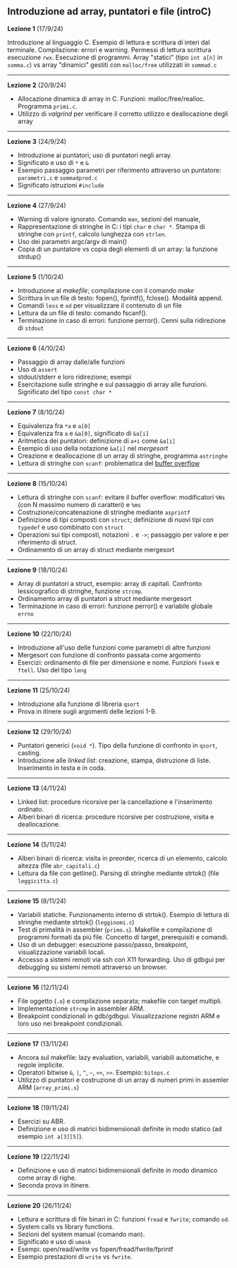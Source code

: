 ##  Introduzione ad array, puntatori e file (introC)


**Lezione 1** (17/9/24)

Introduzione al linguaggio C. Esempio di lettura e scrittura di interi dal terminale. Compilazione: errori e warning. Permessi di lettura scrittura esecuzione `rwx`. Esecuzione di programmi. Array "statici" (tipo `int a[n]` in `somma.c`) vs array "dinamici" gestiti con `malloc/free` utilizzati in `sommad.c`

-----------------------

**Lezione 2** (20/9/24)

* Allocazione dinamica di array in C. Funzioni: malloc/free/realloc. Programma `primi.c`.
* Utilizzo di *valgrind* per verificare il corretto utilizzo e deallocazione degli array

-------

**Lezione 3** (24/9/24)

* Introduzione ai puntatori; uso di puntatori negli array.
* Significato e uso di `*` e `&`
* Esempio passaggio parametri per riferimento attraverso un puntatore: `parametri.c` e `sommadprod.c`
* Significato istruzioni `#include`

-------

**Lezione 4** (27/9/24)

* Warning di valore ignorato. Comando `man`, sezioni del manuale, 
* Rappresentazione di stringhe in C: i tipi `char` e `char *`. Stampa di stringhe con `printf`, calcolo lunghezza con `strlen`. 
* Uso dei parametri argc/argv di main()
* Copia di un puntatore vs copia degli elementi di un array: la funzione strdup()


-------

**Lezione 5** (1/10/24)

* Introduzione al *makefile*; compilazione con il comando *make*
* Scrittura in un file di testo: fopen(), fprintf(), fclose(). Modalità append.
* Comandi `less` e `od` per visualizzare il contenuto di un file
* Lettura da un file di testo: comando fscanf().  
* Terminazione in caso di errori: funzione perror(). Cenni sulla ridirezione di `stdout`

-------

**Lezione 6** (4/10/24)

* Passaggio di array dalle/alle funzioni
* Uso di `assert`
* stdout/stderr e loro ridirezione; esempi
* Esercitazione sulle stringhe e sul passaggio di array alle funzioni. Significato del tipo `const char *`


-------


**Lezione 7** (8/10/24)


* Equivalenza fra `*a` e `a[0]`
* Equivalenza fra `a` e `&a[0]`, significato di `&a[i]`
* Aritmetica dei puntatori: definizione di `a+i` come `&a[i]`
* Esempio di uso della notazione `&a[i]` nel *mergesort*
* Creazione e deallocazione di un array di stringhe, programma `astringhe`
* Lettura di stringhe con `scanf`:  problematica del [buffer overflow](https://en.wikipedia.org/wiki/Buffer_overflow)

----

**Lezione 8** (15/10/24)


* Lettura di stringhe con `scanf`: evitare il buffer overflow: modificatori `%Ns` (con N massimo numero di caratteri) e `%ms`
* Costruzione/concatenazione di stringhe mediante `asprintf` 
* Definizione di tipi composti con `struct`; definizione di nuovi tipi con `typedef` e uso combinato con `struct`
* Operazioni sui tipi composti, notazioni `.` e  `->`; passaggio per valore e per riferimento di struct. 
* Ordinamento di un array di struct mediante mergesort

----

**Lezione 9** (18/10/24)

* Array di puntatori a struct, esempio: array di capitali. Confronto lessicografico di stringhe, funzione `strcmp`.
* Ordinamento array di puntatori a struct mediante mergesort
* Terminazione in caso di errori: funzione perror() e variabile globale `errno`


----

**Lezione 10** (22/10/24)

* Introduzione all'uso delle funzioni come parametri di altre funzioni
* Mergesort con funzione di confronto passata come argomento
* Esercizi: ordinamento di file per dimensione e nome. Funzioni `fseek` e `ftell`. Uso del tipo `long`


----


**Lezione 11** (25/10/24)


* Introduzione alla funzione di libreria  `qsort`
* Prova in itinere sugli argomenti delle lezioni 1-9. 


----

**Lezione 12** (29/10/24)

* Puntatori generici (`void *`). Tipo della funzione di confronto in `qsort`, casting.
* Introduzione alle *linked list*: creazione, stampa, distruzione di liste. Inserimento in testa e in coda. 


----

**Lezione 13** (4/11/24)

* Linked list: procedure ricorsive per la cancellazione e l'inserimento ordinato. 
* Alberi binari di ricerca: procedure ricorsive per costruzione, visita e deallocazione.  

--- 

**Lezione 14** (5/11/24)

* Alberi binari di ricerca: visita in preorder, ricerca di un elemento, calcolo altezza (file `abr_capitali.c`)
* Lettura da file con getline(). Parsing di stringhe mediante strtok() (file `leggicitta.c`)


--- 

**Lezione 15** (8/11/24)

* Variabili statiche. Funzionamento interno di strtok(). Esempio di lettura di stringhe mediante strtok() (`legginomi.c`)
* Test di primalità in assembler (`primo.s`). Makefile e compilazione di programmi formati da più file. Concetto di target, prerequisiti e comandi. 
* Uso di un debugger: esecuzione passo/passo, breakpoint, visualizzazione variabili locali. 
* Accesso a sistemi remoti via ssh con X11 forwarding. Uso di gdbgui per debugging su sistemi remoti attraverso un browser.


--- 

**Lezione 16** (12/11/24)

* File oggetto (`.o`) e compilazione separata; makefile con target multipli. 
* Implementazione `strcmp` in assembler ARM.
* Breakpoint condizionali in gdb/gdbgui. Visualizzazione registri ARM e loro uso nei breakpoint condizionali.

--- 

**Lezione 17** (13/11/24)

* Ancora sul makefile: lazy evaluation, variabili, variabili automatiche, e regole implicite.
* Operatori bitwise `&`, `|`, `^`, `~`, `<<`, `>>`. Esempio: `bitops.c`
* Utilizzo di puntatori e costruzione di un array di numeri primi in assemler ARM (`array_primi.s`)

-----

**Lezione 18** (19/11/24)

* Esercizi su ABR.
* Definizione e uso di matrici bidimensionali definite in modo statico (ad esempio `int a[3][5]`).


---

**Lezione 19** (22/11/24)

* Definizione e uso di matrici bidimensionali definite in modo dinamico come array di righe.
* Seconda prova in itinere.


----

**Lezione 20** (26/11/24)

* Lettura e scrittura di file binari in C: funzioni `fread` e `fwrite`; comando `od`.
* System calls vs library functions.
* Sezioni del system manual (comando man).
* Significato e uso di `umask`
* Esempi: open/read/write vs fopen/fread/fwrite/fprintf
* Esempio prestazioni di `write` vs `fwrite`.

